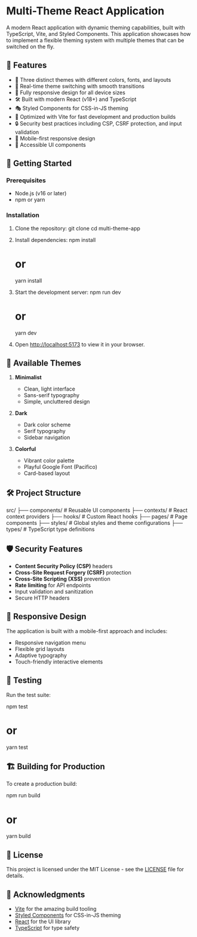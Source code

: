 # Multi-Theme React Application

A modern React application with dynamic theming capabilities, built with TypeScript, Vite, and Styled Components. This application showcases how to implement a flexible theming system with multiple themes that can be switched on the fly.

## 🌟 Features

- 🎨 Three distinct themes with different colors, fonts, and layouts
- 🔄 Real-time theme switching with smooth transitions
- 📱 Fully responsive design for all device sizes
- 🛠 Built with modern React (v18+) and TypeScript
- 🎭 Styled Components for CSS-in-JS theming
- 🚀 Optimized with Vite for fast development and production builds
- 🔒 Security best practices including CSP, CSRF protection, and input validation
- 📱 Mobile-first responsive design
- 🎯 Accessible UI components

## 🚀 Getting Started

### Prerequisites

- Node.js (v16 or later)
- npm or yarn

### Installation

1. Clone the repository:
   git clone <repository-url>
   cd multi-theme-app

2. Install dependencies:
   npm install
   # or
   yarn install

3. Start the development server:
   npm run dev
   # or
   yarn dev

4. Open [http://localhost:5173](http://localhost:5173) to view it in your browser.

## 🎨 Available Themes

1. **Minimalist**
   - Clean, light interface
   - Sans-serif typography
   - Simple, uncluttered design

2. **Dark**
   - Dark color scheme
   - Serif typography
   - Sidebar navigation

3. **Colorful**
   - Vibrant color palette
   - Playful Google Font (Pacifico)
   - Card-based layout

## 🛠 Project Structure

src/
├── components/      # Reusable UI components
├── contexts/       # React context providers
├── hooks/          # Custom React hooks
├── pages/          # Page components
├── styles/         # Global styles and theme configurations
├── types/          # TypeScript type definitions

## 🛡 Security Features

- **Content Security Policy (CSP)** headers
- **Cross-Site Request Forgery (CSRF)** protection
- **Cross-Site Scripting (XSS)** prevention
- **Rate limiting** for API endpoints
- Input validation and sanitization
- Secure HTTP headers

## 📱 Responsive Design

The application is built with a mobile-first approach and includes:

- Responsive navigation menu
- Flexible grid layouts
- Adaptive typography
- Touch-friendly interactive elements

## 🧪 Testing

Run the test suite:

npm test
# or
yarn test

## 🏗 Building for Production

To create a production build:

npm run build
# or
yarn build

## 📄 License

This project is licensed under the MIT License - see the [LICENSE](LICENSE) file for details.

## 🙏 Acknowledgments

- [Vite](https://vitejs.dev/) for the amazing build tooling
- [Styled Components](https://styled-components.com/) for CSS-in-JS theming
- [React](https://reactjs.org/) for the UI library
- [TypeScript](https://www.typescriptlang.org/) for type safety
